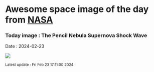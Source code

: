 
# Awesome space image of the day from [NASA](https://api.nasa.gov/)

### Today image : The Pencil Nebula Supernova Shock Wave
Date : 2024-02-23

![](https://apod.nasa.gov/apod/image/2402/NGC2736_Helge_Buesing1024.jpg)

<small>Latest update : Fri Feb 23 17:11:00 2024</small>
        